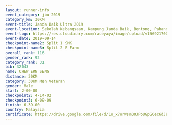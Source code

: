 ```yaml
---
layout: runner-info 
event_category: jbu-2019 
category_km: 30KM 
event-title: Janda Baik Ultra 2019 
event-location: Sekolah Kebangsaan, Kampung Janda Baik, Bentong, Pahang, Malaysia 
event-logo: https://res.cloudinary.com/raceyaya/image/upload/v1569217009/logo/janda-baik_vch1pc.jpg 
event-date: 2019-09-14 
checkpoint-name2: Split 1 SMK 
checkpoint-name3: Split 2 E Farm 
overall_rank: 116
gender_rank: 92
category_rank: 31
bib: 32043
name: CHEW ERN SENG
distance: 30KM
category: 30KM Men Veteran
gender: Male
start: 2-00-00
checkpoint2: 4-14-02
checkpoint3: 6-09-09
finish: 6-39-00
country: Malaysia
certificate: https://drive.google.com/file/d/1o_x7orWsmQ0JPoUGpGOec6dJEhKjHnAV/view?usp=sharing
---
```

